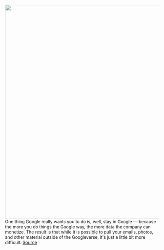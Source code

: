 <img src='https://cdn.vox-cdn.com/thumbor/NKqmT9bcuZM8r-Q-6XlNbesqBxg=/0x0:2040x1360/1200x800/filters:focal(857x517:1183x843)/cdn.vox-cdn.com/uploads/chorus_image/image/69797630/jbareham_181010_2989_0323.0.jpg' width='700px' /><br/>
One thing Google really wants you to do is, well, stay in Google — because the more you do things the Google way, the more data the company can monetize. The result is that while it is possible to pull your emails, photos, and other material outside of the Googleverse, it's just a little bit more difficult.
<a href='https://www.theverge.com/22643429/android-how-to-download-share-google-photos-album'> Source <a/>